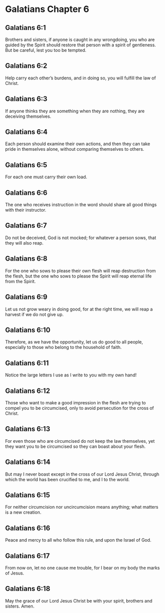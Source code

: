 # Galatians Chapter 6

## Galatians 6:1
Brothers and sisters, if anyone is caught in any wrongdoing, you who are guided by the Spirit should restore that person with a spirit of gentleness. But be careful, lest you too be tempted.

## Galatians 6:2
Help carry each other’s burdens, and in doing so, you will fulfill the law of Christ.

## Galatians 6:3
If anyone thinks they are something when they are nothing, they are deceiving themselves.

## Galatians 6:4
Each person should examine their own actions, and then they can take pride in themselves alone, without comparing themselves to others.

## Galatians 6:5
For each one must carry their own load.

## Galatians 6:6
The one who receives instruction in the word should share all good things with their instructor.

## Galatians 6:7
Do not be deceived, God is not mocked; for whatever a person sows, that they will also reap.

## Galatians 6:8
For the one who sows to please their own flesh will reap destruction from the flesh, but the one who sows to please the Spirit will reap eternal life from the Spirit.

## Galatians 6:9
Let us not grow weary in doing good, for at the right time, we will reap a harvest if we do not give up.

## Galatians 6:10
Therefore, as we have the opportunity, let us do good to all people, especially to those who belong to the household of faith.

## Galatians 6:11
Notice the large letters I use as I write to you with my own hand!

## Galatians 6:12
Those who want to make a good impression in the flesh are trying to compel you to be circumcised, only to avoid persecution for the cross of Christ.

## Galatians 6:13
For even those who are circumcised do not keep the law themselves, yet they want you to be circumcised so they can boast about your flesh.

## Galatians 6:14
But may I never boast except in the cross of our Lord Jesus Christ, through which the world has been crucified to me, and I to the world.

## Galatians 6:15
For neither circumcision nor uncircumcision means anything; what matters is a new creation.

## Galatians 6:16
Peace and mercy to all who follow this rule, and upon the Israel of God.

## Galatians 6:17
From now on, let no one cause me trouble, for I bear on my body the marks of Jesus.

## Galatians 6:18
May the grace of our Lord Jesus Christ be with your spirit, brothers and sisters. Amen.
